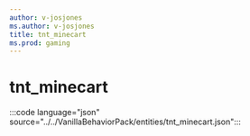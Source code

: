 ```yaml
---
author: v-josjones
ms.author: v-josjones
title: tnt_minecart
ms.prod: gaming
---
```


# tnt_minecart

:::code language="json" source="../../VanillaBehaviorPack/entities/tnt_minecart.json":::